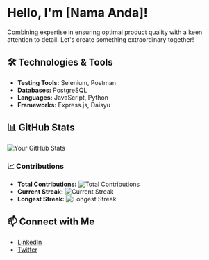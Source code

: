 # Hello, I'm [Nama Anda]!

Combining expertise in ensuring optimal product quality with a keen attention to detail. Let's create something extraordinary together!

## 🛠️ Technologies & Tools
- **Testing Tools:** Selenium, Postman
- **Databases:** PostgreSQL
- **Languages:** JavaScript, Python
- **Frameworks:** Express.js, Daisyu

## 📊 GitHub Stats
![Your GitHub Stats](https://github-readme-stats.vercel.app/api?username=USERNAME&show_icons=true&theme=radical)

### 📈 Contributions
- **Total Contributions:** ![Total Contributions](https://badges.gitter.im/USERNAME/USERNAME.svg)
- **Current Streak:** ![Current Streak](https://github-readme-streak-stats.herokuapp.com/?user=USERNAME&theme=radical)
- **Longest Streak:** ![Longest Streak](https://github-readme-streak-stats.herokuapp.com/?user=USERNAME&theme=radical)

## 📫 Connect with Me
- [LinkedIn](https://www.linkedin.com/in/yourprofile)
- [Twitter](https://twitter.com/yourprofile)
